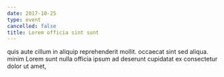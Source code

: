 ```yaml
---
date: 2017-10-25
type: event
cancelled: false
title: Lorem officia sint sunt
---
```

quis aute cillum in aliquip reprehenderit mollit. occaecat sint sed aliqua. minim Lorem sunt nulla officia ipsum ad deserunt cupidatat ex consectetur dolor ut amet,